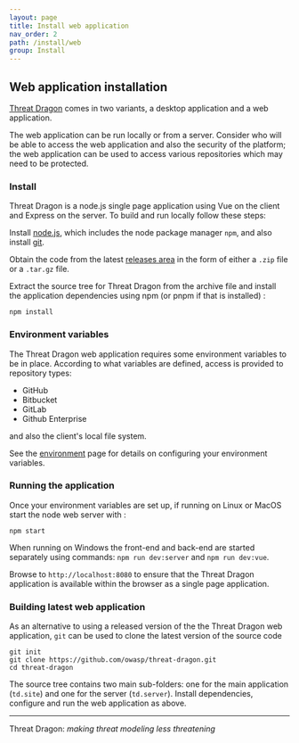 ```yaml
---
layout: page
title: Install web application
nav_order: 2
path: /install/web
group: Install
---
```


## Web application installation

[Threat Dragon](http://owasp.org/www-project-threat-dragon) comes in two variants,
a desktop application and a web application.

The web application can be run locally or from a server.
Consider who will be able to access the web application and also the security of the platform;
the web application can be used to access various repositories which may need to be protected.

### Install

Threat Dragon is a node.js single page application using Vue on the client and Express on the server.
To build and run locally follow these steps:

Install [node.js][node], which includes the node package manager `npm`, and also install [git][git].

Obtain the code from the latest [releases area][releases] in the form of either
a `.zip` file or a `.tar.gz` file.

Extract the source tree for Threat Dragon from the archive file and
install the application dependencies using npm (or pnpm if that is installed) :

`npm install`

### Environment variables

The Threat Dragon web application requires some environment variables to be in place.
According to what variables are defined, access is provided to repository types:

- GitHub
- Bitbucket
- GitLab
- Github Enterprise

and also the client's local file system.

See the [environment](/install-environment/) page
for details on configuring your environment variables.

### Running the application

Once your environment variables are set up, if running on Linux or MacOS start the node web server with :

`npm start`

When running on Windows the front-end and back-end are started separately using commands:
`npm run dev:server` and `npm run dev:vue`.

Browse to `http://localhost:8080` to ensure that the Threat Dragon application
is available within the browser as a single page application.

### Building latest web application

As an alternative to using a released version of the the Threat Dragon web application,
`git` can be used to clone the latest version of the source code

```text
git init
git clone https://github.com/owasp/threat-dragon.git
cd threat-dragon
```

The source tree contains two main sub-folders:
one for the main application (`td.site`) and one for the server (`td.server`).
Install dependencies, configure and run the web application as above.

----

Threat Dragon: _making threat modeling less threatening_

[git]: https://git-scm.com/downloads
[node]: https://nodejs.org/en/download/package-manager
[releases]: https://github.com/OWASP/threat-dragon/releases/
